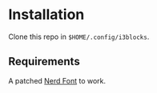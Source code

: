 # Installation

Clone this repo in `$HOME/.config/i3blocks`.

## Requirements
A patched [Nerd Font](https://github.com/ryanoasis/nerd-fonts) to work.
